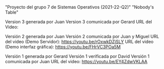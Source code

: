 "Proyecto del grupo 7 de Sistemas Operativos (2021-22-Q2)" 
"Nobody's Table" 

Version 3 generada por Juan
Version 3 comunicada por Gerard
URL del Video:

Versión 2 generada por Juan
Versión 2 comunicada por Juan y Miguel
URL del video (Demo Servidor): https://youtu.be/rOxwkDZjSLY
URL del video (Demo interfaz gráfica): https://youtu.be/FHrVC3POa5M

Versión 1 generada por Gerard
Versión 1 verificada por David
Versión 1 comunicada por Juan
URL del video: https://youtu.be/EY4ZdwVKLAA
